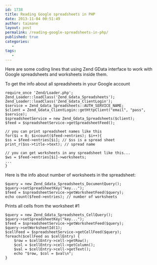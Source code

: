 ```yaml
---
id: 1738
title: Reading Google spreadsheets in PHP
date: 2013-11-04 00:51:49
author: taimane
layout: post
permalink: /reading-google-spreadsheets-in-php/
published: true
categories:
   -
tags:
   -
---
```

Here are some coding lines that using Zend GData interface to work with Google spreadsheets and worksheets inside them.

To get the info about all spreadsheets in your Google account
```
require_once 'Zend/Loader.php';
Zend_Loader::loadClass('Zend_Gdata_Spreadsheets');
Zend_Loader::loadClass('Zend_Gdata_ClientLogin');
$service = Zend_Gdata_Spreadsheets::AUTH_SERVICE_NAME;
$client = Zend_Gdata_ClientLogin::getHttpClient("email", "pass", $service);
$spreadsheetService = new Zend_Gdata_Spreadsheets($client);
$feed = $spreadsheetService->getSpreadsheetFeed();

// you can print spreadsheet names like this
for($i = 0; $i<count($feed->entries); $i++){
$ss = $feed->entries[$i]; // $ss is a spread sheet
print_r($ss->title->text); // spread name

// you can get worksheets in any spreadsheet like this...
$ws = $feed->entries[$i]->worksheets;
...
}
```

Here is the info about number of worksheets in the spreadsheet:
```
$query = new Zend_Gdata_Spreadsheets_DocumentQuery();
$query->setSpreadsheetKey("key...");
$feed = $spreadsheetService->getWorksheetFeed($query);
echo count($feed->entries); // number of worksheets
```

Prints all cells from the worksheet #1
```
$query = new Zend_Gdata_Spreadsheets_CellQuery();
$query->setSpreadsheetKey("key...");
$feed = $spreadsheetService->getWorksheetFeed($query);
$query->setWorksheetId(1);
$cellFeed = $spreadsheetService->getCellFeed($query);
foreach($cellFeed as $cellEntry) {
	$row = $cellEntry->cell->getRow();
	$col = $cellEntry->cell->getColumn();
	$val = $cellEntry->cell->getText();
	echo "$row, $col = $val\n";
}
```


